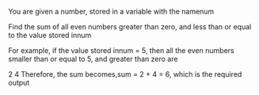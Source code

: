 You are given a number, stored in a variable with the namenum

Find the sum of all even numbers greater than zero, and less than or equal to the value stored innum

For example, if the value stored innum = 5, then all the even numbers smaller than or equal to 5, and greater than zero are

2
4
Therefore, the sum becomes,sum = 2 + 4 = 6, which is the required output


